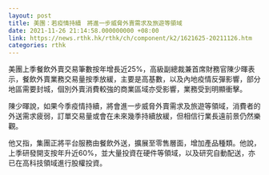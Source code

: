 ```yaml
---
layout: post
title: 美團：若疫情持續　將進一步威脅外賣需求及旅遊等領域
date: 2021-11-26 21:14:58.000000000 +08:00
link: https://news.rthk.hk/rthk/ch/component/k2/1621625-20211126.htm
categories: rthk
---
```


美團上季餐飲外賣交易筆數按年增長近25%，高級副總裁兼首席財務官陳少暉表示，餐飲外賣業務交易量按季放緩，主要是高基數，以及內地疫情反彈影響，部分地區需要封城，個別外賣消費較強的商業區域亦受影響，業務受到明顯衝擊。

陳少暉說，如果今季疫情持續，將會進一步威脅外賣需求及旅遊等領域，消費者的外送需求疲弱，訂單交易量或會在未來幾季持續放緩，但相信行業長遠前景仍然樂觀。

他又指，集團正將平台服務由餐飲外送，擴展至零售層面，增加產品種類。他說，上季研發開支按年升近60%，並大量投資在硬件等領域，以及研究自動配送，亦已在高科技領域進行股權投資。
